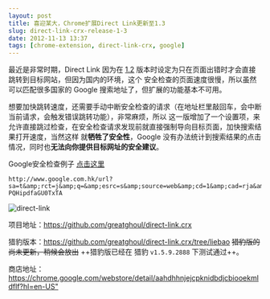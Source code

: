 ```yaml
---
layout: post
title: 喜迎某大，Chrome扩展Direct Link更新至1.3
slug: direct-link-crx-release-1-3
date: 2012-11-13 13:37
tags: [chrome-extension, direct-link-crx, google]
---
```


最近是非常时期，Direct Link 因为在 [1.2][1] 版本时设定为只在页面出错时才会直接跳转到目标网站，但因为国内的环境，这个
安全检查的页面速度很慢，所以虽然可以匹配很多国家的 Google 搜索地址了，但扩展的功能基本不可用。

想要加快跳转速度，还需要手动中断安全检查的请求（在地址栏里敲回车，会中断当前请求，会触发错误跳转功能），非常麻烦，所以
这一版增加了一个设置项，来允许直接跳过检查，在安全检查请求发现前就直接强制导向目标页面，加快搜索结果打开速度，当然这样
就**牺牲了安全性**，Google 没有办法统计到搜索结果的点击情况，同时也**无法向你提供目标网址的安全建议**。

Google安全检查例子 [点击这里][2]

    http://www.google.com.hk/url?sa=t&amp;rct=j&amp;q=&amp;esrc=s&amp;source=web&amp;cd=1&amp;cad=rja&amp;ved=0CC4QFjAA&amp;url=http%3A%2F%2Fbaike.baidu.com%2Fview%2F917695.htm&amp;ei=GNyhUNHdGqSQiAfA34DADQ&amp;usg=AFQjCNGyRS1s0m3_WG-PQHipdfaGU0TxTA

![direct-link](http://pic.yupoo.com/greatghoul_v/CpEvSlrL/JFTJU.png)

项目地址：<https://github.com/greatghoul/direct-link.crx>

猎豹版本：<https://github.com/greatghoul/direct-link.crx/tree/liebao> ~~猎豹版的尚未更新，稍候会放出~~ 
++猎豹版已经在 猎豹 `v1.5.9.2888` 下测试通过++。

商店地址：<https://chrome.google.com/webstore/detail/aahdhhnjejcpknidbdjcbiooekmldflf?hl=en-US">

[1]: http://www.g2w.me/2012/09/direct-link-crx-release-1-2/
[2]: http://www.google.com.hk/url?sa=t&amp;rct=j&amp;q=&amp;esrc=s&amp;source=web&amp;cd=1&amp;cad=rja&amp;ved=0CC4QFjAA&amp;url=http%3A%2F%2Fbaike.baidu.com%2Fview%2F917695.htm&amp;ei=GNyhUNHdGqSQiAfA34DADQ&amp;usg=AFQjCNGyRS1s0m3_WG-PQHipdfaGU0TxTA
